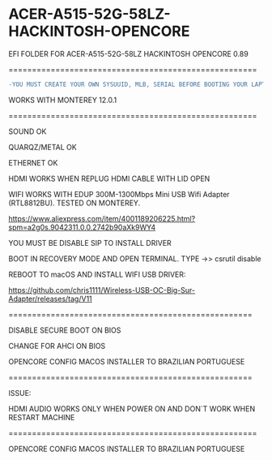 # ACER-A515-52G-58LZ-HACKINTOSH-OPENCORE

EFI FOLDER FOR ACER-A515-52G-58LZ HACKINTOSH OPENCORE 0.89

=====================================================


```diff
-YOU MUST CREATE YOUR OWN SYSUUID, MLB, SERIAL BEFORE BOOTING YOUR LAPTOP WITH THIS EFI@@
```

WORKS WITH MONTEREY 12.0.1

=====================================================

SOUND OK

QUARQZ/METAL OK

ETHERNET OK

HDMI WORKS WHEN REPLUG HDMI CABLE WITH LID OPEN

WIFI WORKS WITH EDUP 300M-1300Mbps Mini USB Wifi Adapter (RTL8812BU). TESTED ON MONTEREY.

https://www.aliexpress.com/item/4001189206225.html?spm=a2g0s.9042311.0.0.2742b90aXk9WY4

YOU MUST BE DISABLE SIP TO INSTALL DRIVER

BOOT IN RECOVERY MODE AND OPEN TERMINAL. TYPE ->>  csrutil disable

REBOOT TO macOS AND INSTALL WIFI USB DRIVER:

https://github.com/chris1111/Wireless-USB-OC-Big-Sur-Adapter/releases/tag/V11

====================================================

DISABLE SECURE BOOT ON BIOS

CHANGE FOR AHCI ON BIOS

OPENCORE CONFIG MACOS INSTALLER TO BRAZILIAN PORTUGUESE 

====================================================

ISSUE:

HDMI AUDIO WORKS ONLY WHEN POWER ON AND DON`T WORK WHEN RESTART MACHINE

=====================================================

OPENCORE CONFIG MACOS INSTALLER TO BRAZILIAN PORTUGUESE  